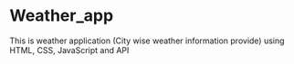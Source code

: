 # Weather_app
This is weather application (City wise weather information provide) using HTML, CSS, JavaScript and API
